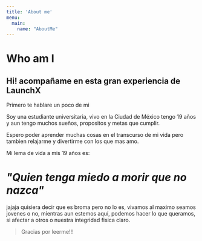 ```yaml
---
title: 'About me'
menu:
  main:
    name: "AboutMe"
---
```


# Who am I

## Hi! acompañame en esta gran experiencia de LaunchX

Primero te hablare un poco de mi 

Soy una estudiante universitaria, vivo en la Ciudad de México
tengo 19 años y aun tengo muchos sueños, propositos y metas que 
cumplir. 

Espero poder aprender muchas cosas en el transcurso de mi vida
pero tambien relajarme y divertirme con los que mas amo. 

Mi lema de vida a mis 19 años es: 

# ***"Quien tenga miedo a morir que no nazca"***

jajaja quisiera decir que es broma pero no lo es, vivamos al maximo seamos jovenes 
o no, mientras aun estemos aquí, podemos hacer lo que queramos, si afectar a otros 
o nuestra integridad fisica claro. 

>Gracias por leerme!!! 

